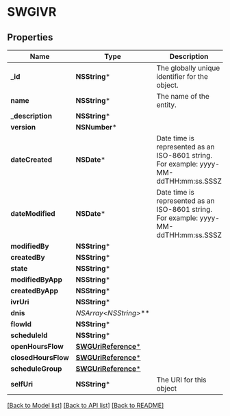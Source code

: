 # SWGIVR

## Properties
Name | Type | Description | Notes
------------ | ------------- | ------------- | -------------
**_id** | **NSString*** | The globally unique identifier for the object. | [optional] 
**name** | **NSString*** | The name of the entity. | 
**_description** | **NSString*** |  | [optional] 
**version** | **NSNumber*** |  | [optional] 
**dateCreated** | **NSDate*** | Date time is represented as an ISO-8601 string. For example: yyyy-MM-ddTHH:mm:ss.SSSZ | [optional] 
**dateModified** | **NSDate*** | Date time is represented as an ISO-8601 string. For example: yyyy-MM-ddTHH:mm:ss.SSSZ | [optional] 
**modifiedBy** | **NSString*** |  | [optional] 
**createdBy** | **NSString*** |  | [optional] 
**state** | **NSString*** |  | [optional] 
**modifiedByApp** | **NSString*** |  | [optional] 
**createdByApp** | **NSString*** |  | [optional] 
**ivrUri** | **NSString*** |  | [optional] 
**dnis** | **NSArray&lt;NSString*&gt;*** |  | [optional] 
**flowId** | **NSString*** |  | [optional] 
**scheduleId** | **NSString*** |  | [optional] 
**openHoursFlow** | [**SWGUriReference***](SWGUriReference.md) |  | [optional] 
**closedHoursFlow** | [**SWGUriReference***](SWGUriReference.md) |  | [optional] 
**scheduleGroup** | [**SWGUriReference***](SWGUriReference.md) |  | [optional] 
**selfUri** | **NSString*** | The URI for this object | [optional] 

[[Back to Model list]](../README.md#documentation-for-models) [[Back to API list]](../README.md#documentation-for-api-endpoints) [[Back to README]](../README.md)


